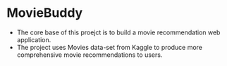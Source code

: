 # MovieBuddy

- The core base of this proejct is to build a movie recommendation web application.
- The project uses Movies data-set from Kaggle to produce more comprehensive movie recommendations to users.
